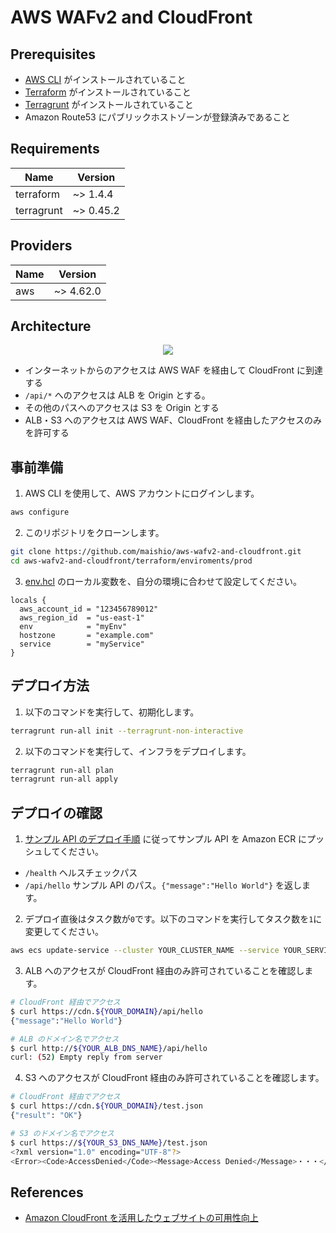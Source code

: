 # AWS WAFv2 and CloudFront

## Prerequisites

- [AWS CLI](https://aws.amazon.com/cli/) がインストールされていること
- [Terraform](https://developer.hashicorp.com/terraform/downloads) がインストールされていること
- [Terragrunt](https://terragrunt.gruntwork.io/docs/getting-started/install/) がインストールされていること
- Amazon Route53 にパブリックホストゾーンが登録済みであること

## Requirements

| Name       | Version   |
| ---------- | --------- |
| terraform  | ~> 1.4.4  |
| terragrunt | ~> 0.45.2 |

## Providers

| Name | Version   |
| ---- | --------- |
| aws  | ~> 4.62.0 |

## Architecture

<div align="center">
  <img src="https://user-images.githubusercontent.com/44653717/236705599-2d8ef0df-c742-484b-a9cb-e3144917e4a1.png" />
</div>

- インターネットからのアクセスは AWS WAF を経由して CloudFront に到達する
- `/api/*` へのアクセスは ALB を Origin とする。
- その他のパスへのアクセスは S3 を Origin とする
- ALB・S3 へのアクセスは AWS WAF、CloudFront を経由したアクセスのみを許可する

## 事前準備

1. AWS CLI を使用して、AWS アカウントにログインします。

```bash
aws configure
```

2. このリポジトリをクローンします。

```bash
git clone https://github.com/maishio/aws-wafv2-and-cloudfront.git
cd aws-wafv2-and-cloudfront/terraform/enviroments/prod
```

3. [env.hcl](terraform/environments/prod/env.hcl) のローカル変数を、自分の環境に合わせて設定してください。

```hcl
locals {
  aws_account_id = "123456789012"
  aws_region_id  = "us-east-1"
  env            = "myEnv"
  hostzone       = "example.com"
  service        = "myService"
}
```

## デプロイ方法

1. 以下のコマンドを実行して、初期化します。

```bash
terragrunt run-all init --terragrunt-non-interactive
```

2. 以下のコマンドを実行して、インフラをデプロイします。

```bash
terragrunt run-all plan
terragrunt run-all apply
```

## デプロイの確認

1. [サンプル API のデプロイ手順](app/README.md) に従ってサンプル API を Amazon ECR にプッシュしてください。

- `/health` ヘルスチェックパス
- `/api/hello` サンプル API のパス。`{"message":"Hello World"}` を返します。

2. デプロイ直後はタスク数が`0`です。以下のコマンドを実行してタスク数を`1`に変更してください。

```bash
aws ecs update-service --cluster YOUR_CLUSTER_NAME --service YOUR_SERVICE_NAME --desired-count 1
```

3. ALB へのアクセスが CloudFront 経由のみ許可されていることを確認します。

```bash
# CloudFront 経由でアクセス
$ curl https://cdn.${YOUR_DOMAIN}/api/hello
{"message":"Hello World"}

# ALB のドメイン名でアクセス
$ curl http://${YOUR_ALB_DNS_NAME}/api/hello
curl: (52) Empty reply from server
```

4. S3 へのアクセスが CloudFront 経由のみ許可されていることを確認します。

```bash
# CloudFront 経由でアクセス
$ curl https://cdn.${YOUR_DOMAIN}/test.json
{"result": "OK"}

# S3 のドメイン名でアクセス
$ curl https://${YOUR_S3_DNS_NAMe}/test.json
<?xml version="1.0" encoding="UTF-8"?>
<Error><Code>AccessDenied</Code><Message>Access Denied</Message>・・・</Error>
```

## References

- [Amazon CloudFront を活用したウェブサイトの可用性向上](https://aws.amazon.com/jp/blogs/news/improve-your-website-availability-with-amazon-cloudfront/)
